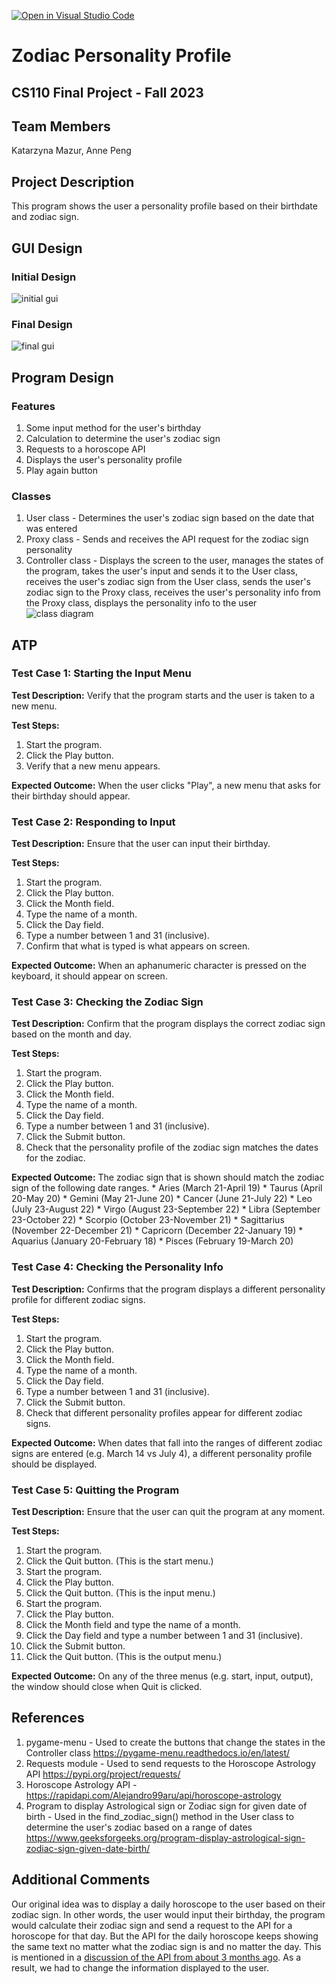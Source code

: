 [![Open in Visual Studio Code](https://classroom.github.com/assets/open-in-vscode-718a45dd9cf7e7f842a935f5ebbe5719a5e09af4491e668f4dbf3b35d5cca122.svg)](https://classroom.github.com/online_ide?assignment_repo_id=12803296&assignment_repo_type=AssignmentRepo)

# Zodiac Personality Profile
## CS110 Final Project - Fall 2023

## Team Members

Katarzyna Mazur, Anne Peng


## Project Description

This program shows the user a personality profile based on their birthdate and zodiac sign. 


## GUI Design

### Initial Design

![initial gui](assets/gui.jpg)

### Final Design

![final gui](assets/finalgui.jpg)


## Program Design

### Features
1. Some input method for the user's birthday
2. Calculation to determine the user's zodiac sign
3. Requests to a horoscope API
4. Displays the user's personality profile
5. Play again button

### Classes
1. User class - Determines the user's zodiac sign based on the date that was entered
2. Proxy class - Sends and receives the API request for the zodiac sign personality
3. Controller class - Displays the screen to the user, manages the states of the program, takes the user's input and sends it to the User class, receives the user's zodiac sign from the User class, sends the user's zodiac sign to the Proxy class, receives the user's personality info from the Proxy class, displays the personality info to the user
![class diagram](assets/class_diagram.jpg)


## ATP

### Test Case 1: Starting the Input Menu

**Test Description:** Verify that the program starts and the user is taken to a new menu.

**Test Steps:**
1. Start the program.
2. Click the Play button.
3. Verify that a new menu appears.

**Expected Outcome:** When the user clicks "Play", a new menu that asks for their birthday should appear.


### Test Case 2: Responding to Input

**Test Description:** Ensure that the user can input their birthday.

**Test Steps:**
1. Start the program.
2. Click the Play button.
3. Click the Month field.
4. Type the name of a month.
5. Click the Day field.
6. Type a number between 1 and 31 (inclusive).
7. Confirm that what is typed is what appears on screen.

**Expected Outcome:** When an aphanumeric character is pressed on the keyboard, it should appear on screen.


### Test Case 3: Checking the Zodiac Sign

**Test Description:** Confirm that the program displays the correct zodiac sign based on the month and day.

**Test Steps:**
1. Start the program.
2. Click the Play button.
3. Click the Month field.
4. Type the name of a month.
5. Click the Day field.
6. Type a number between 1 and 31 (inclusive).
7. Click the Submit button.
8. Check that the personality profile of the zodiac sign matches the dates for the zodiac.

**Expected Outcome:** The zodiac sign that is shown should match the zodiac sign of the following date ranges.
    * Aries (March 21-April 19)
    * Taurus (April 20-May 20)
    * Gemini (May 21-June 20)
    * Cancer (June 21-July 22)
    * Leo (July 23-August 22)
    * Virgo (August 23-September 22)
    * Libra (September 23-October 22)
    * Scorpio (October 23-November 21)
    * Sagittarius (November 22-December 21)
    * Capricorn (December 22-January 19)
    * Aquarius (January 20-February 18)
    * Pisces (February 19-March 20)


### Test Case 4: Checking the Personality Info

**Test Description:** Confirms that the program displays a different personality profile for different zodiac signs.

**Test Steps:**
1. Start the program.
2. Click the Play button.
3. Click the Month field.
4. Type the name of a month.
5. Click the Day field.
6. Type a number between 1 and 31 (inclusive).
7. Click the Submit button.
8. Check that different personality profiles appear for different zodiac signs.

**Expected Outcome:** When dates that fall into the ranges of different zodiac signs are entered (e.g. March 14 vs July 4), a different personality profile should be displayed.


### Test Case 5: Quitting the Program

**Test Description:** Ensure that the user can quit the program at any moment.

**Test Steps:**
1. Start the program.
2. Click the Quit button. (This is the start menu.)
3. Start the program.
4. Click the Play button.
5. Click the Quit button. (This is the input menu.)
6. Start the program.
7. Click the Play button.
8. Click the Month field and type the name of a month.
9. Click the Day field and type a number between 1 and 31 (inclusive).
10. Click the Submit button.
11. Click the Quit button. (This is the output menu.)

**Expected Outcome:** On any of the three menus (e.g. start, input, output), the window should close when Quit is clicked.


## References

1. pygame-menu - Used to create the buttons that change the states in the Controller class https://pygame-menu.readthedocs.io/en/latest/
2. Requests module - Used to send requests to the Horoscope Astrology API https://pypi.org/project/requests/
3. Horoscope Astrology API - https://rapidapi.com/Alejandro99aru/api/horoscope-astrology
4. Program to display Astrological sign or Zodiac sign for given date of birth - Used in the find_zodiac_sign() method in the User class to determine the user's zodiac based on a range of dates https://www.geeksforgeeks.org/program-display-astrological-sign-zodiac-sign-given-date-birth/


## Additional Comments

Our original idea was to display a daily horoscope to the user based on their zodiac sign. In other words, the user would input their birthday, the program would calculate their zodiac sign and send a request to the API for a horoscope for that day. But the API for the daily horoscope keeps showing the same text no matter what the zodiac sign is and no matter the day. This is mentioned in a [discussion of the API from about 3 months ago](https://rapidapi.com/Alejandro99aru/api/horoscope-astrology/discussions/102243). As a result, we had to change the information displayed to the user.